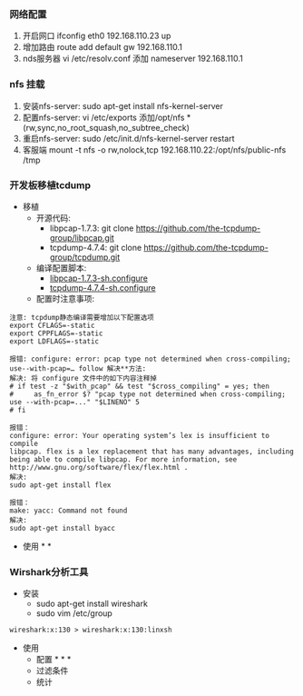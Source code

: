 ### 网络配置
1. 开启网口 ifconfig eth0 192.168.110.23 up
2. 增加路由 route add default gw 192.168.110.1
3. nds服务器 vi /etc/resolv.conf 添加 nameserver 192.168.110.1

### nfs 挂载
1. 安装nfs-server: sudo apt-get install nfs-kernel-server
2. 配置nfs-server: vi /etc/exports 添加/opt/nfs *(rw,sync,no_root_squash,no_subtree_check)
3. 重启nfs-server: sudo /etc/init.d/nfs-kernel-server restart
4. 客服端 mount -t nfs -o rw,nolock,tcp 192.168.110.22:/opt/nfs/public-nfs /tmp

### 开发板移植tcdump
* 移植
	* 开源代码:
		* libpcap-1.7.3: git clone https://github.com/the-tcpdump-group/libpcap.git
		* tcpdump-4.7.4: git clone https://github.com/the-tcpdump-group/tcpdump.git
	* 编译配置脚本:
		* [libpcap-1.7.3-sh.configure](../scripts/libpcap-1.7.3-sh.configure)
		* [tcpdump-4.7.4-sh.configure](../scripts/tcpdump-4.7.4-sh.configure)
	* 配置时注意事项:
```
注意: tcpdump静态编译需要增加以下配置选项
export CFLAGS=-static
export CPPFLAGS=-static
export LDFLAGS=-static
```
```
报错: configure: error: pcap type not determined when cross-compiling; use--with-pcap=… follow 解决**方法:
解决: 将 configure 文件中的如下内容注释掉
# if test -z "$with_pcap" && test "$cross_compiling" = yes; then
#     as_fn_error $? "pcap type not determined when cross-compiling; use --with-pcap=..." "$LINENO" 5
# fi
```
```
报错：
configure: error: Your operating system’s lex is insufficient to compile
libpcap. flex is a lex replacement that has many advantages, including
being able to compile libpcap. For more information, see
http://www.gnu.org/software/flex/flex.html .
解决:
sudo apt-get install flex
```
```
报错：
make: yacc: Command not found
解决:
sudo apt-get install byacc
```
* 使用
	* 
	* 

### Wirshark分析工具
* 安装
	* sudo apt-get install wireshark
	* sudo vim /etc/group
```
wireshark:x:130 > wireshark:x:130:linxsh
```
* 使用
	* 配置
		* 
		* 
		* 
	* 过滤条件
	* 统计
